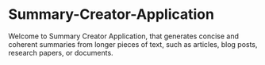 # Summary-Creator-Application
 Welcome to Summary Creator Application, that generates concise and coherent summaries from longer pieces of text, such as articles, blog posts, research papers, or documents.
